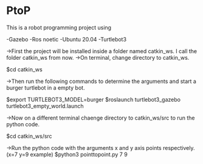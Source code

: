 # PtoP
This is a robot programming project using
 
-Gazebo 
-Ros noetic
-Ubuntu 20.04
-Turtlebot3

->First the project will be installed inside a folder named catkin_ws. I call the folder catkin_ws from now.
->On terminal, change directory to catkin_ws.

$cd catkin_ws

->Then run the following commands to determine the arguments and start a burger turtlebot in a empty bot.

$export TURTLEBOT3_MODEL=burger
$roslaunch turtlebot3_gazebo turtlebot3_empty_world.launch

->Now on a different terminal chaenge directory to catkin_ws/src to run the python code.

$cd catkin_ws/src 

->Run the python code with the arguments x and y axis points respectively. (x=7 y=9 example) 
$python3 pointtopoint.py 7 9 

 
